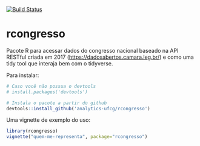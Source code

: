 [![Build Status](https:///travis-ci.org/analytics-ufcg/rcongresso.svg?branch=master)](https://travis-ci.org/analytics-ufcg/rcongresso)

# rcongresso

Pacote R para acessar dados do congresso nacional baseado na API RESTful criada em 2017 (https://dadosabertos.camara.leg.br/) e como uma tidy tool que interaja bem com o tidyverse.

Para instalar:

```R
# Caso você não possua o devtools
# install.packages('devtools')

# Instala o pacote a partir do github
devtools::install_github('analytics-ufcg/rcongresso')
```

Uma vignette de exemplo do uso:

```R
library(rcongresso)
vignette("quem-me-representa", package="rcongresso")
```
